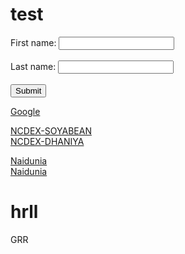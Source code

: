 # test
<html>
<head>

</head>

<body>
  
  <form action="https://www.google.com/">
  <label for="fname">First name:</label>
  <input type="text" id="fname" name="fname"><br><br>
  <label for="lname">Last name:</label>
  <input type="text" id="lname" name="lname"><br><br>
  <input type="submit" value="Submit">
</form>
  
  
  <a href="https://www.google.com/">Google</a>
  <br>
  
  <a href="https://ncdex.com/market-watch/live_quotes?instr_name=0&symbol%5B%5D=SYBEANIDR&exp_date=0">NCDEX-SOYABEAN</a>
  <br>
  <a href="https://ncdex.com/market-watch/live_quotes?instr_name=0&symbol%5B%5D=DHANIYA&exp_date=0">NCDEX-DHANIYA</a>
  <br>
  
  <a href="https://epaper.naidunia.com/mepaper/18-jul-2021-74-indore-edition-indore-page-9.html">Naidunia</a>
  <br>
  <a href="https://epaper.naidunia.com/mepaper/17-jul-2021-74-indore-edition-indore-page-9.html">Naidunia</a>
<h1>hrll</h1>
GRR</body>
<html>
